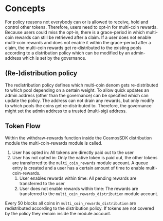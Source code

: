 <!--
order: 1
-->

# Concepts

For policy reasons not everybody can or is allowed to receive, hold and 
control other tokens. Therefore, users need to opt-in for multi-coin rewards.
Because users could miss the opt-in, there is a grace-period in which multi-coin
rewards can still be retrieved after a claim. If a user does not enable 
multi-coin rewards and does not enable it within the grace-period after a claim,
the multi-coin rewards get re-distributed to the existing pools according to
a distribution policy which can be modified by an admin-address which is set
by the governance.

## (Re-)distribution policy

The redistribution policy defines which multi-coin denom gets re-distributed
to which pool depending on a certain weight. To allow quick updates an
admin address (other than the governance) can be specified which can update
the policy. The address can not drain any rewards, but only modify to which
pools the coins get re-distributed to. Therefore, the governance might
set the admin address to a trusted (multi-sig) address.

## Token Flow
Within the withdraw-rewards function inside the CosmosSDK distribution module
the multi-coin-rewards module is called. 
1. User has opted in: All tokens are directly paid out to the user
2. User has not opted in: Only the native token is paid out, the other tokens are
   transferred to the `multi_coin_rewards` module account. A queue entry is
   created and a user has a certain amount of time to enable multi-coin-rewards.
   1. User enables rewards within time: All pending rewards are transferred to the user
   2. User does not enable rewards within time: The rewards are transferred to 
      the `multi_coin_rewards_distribution` module account.

Every 50 blocks all coins in `multi_coin_rewards_distribution` are 
redistributed according to the distribution policy. If tokens are not
covered by the policy they remain inside the module account.

